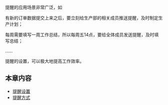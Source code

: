 提醒的应用场景非常广泛，如

有新的订单数据提交上来之后，要立刻给生产部的相关成员推送提醒，及时制定生产计划；

每周需要填写一周工作总结，所以每周五14点，要给全体成员发送提醒，及时填写总结；

……

提醒的设置，可以极大地提高工作效率。

## 本章内容
* [提醒设置](提醒设置2.md)	
* [提醒方式](提醒方式.md)
